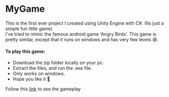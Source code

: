 # MyGame
This is the first ever project I created using Unity Engine with C#. (Its just a simple fun little game)  
I've tried to mimic the famous android game 'Angry Birds'. This game is pretty similar, except that it runs on windows and has very few levels 😅.  
  
#### To play this game:
- Download the zip folder locally on your pc.
- Extract the files, and run the .exe file.
- Only works on windows.  
- Hope you like it 🤗. 
  
Follow this [link](https://www.linkedin.com/posts/prathmesh-chhabra-51760719b_finally-finished-my-first-game-project-activity-6765388912023220224-GfHr?utm_source=linkedin_share&utm_medium=member_desktop_web) to see the gameplay
